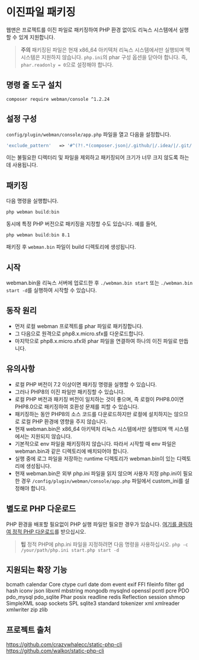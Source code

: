 # 이진파일 패키징

웹맨은 프로젝트를 이진 파일로 패키징하여 PHP 환경 없이도 리눅스 시스템에서 실행할 수 있게 지원합니다.

> **주의**
> 패키징된 파일은 현재 x86_64 아키텍처 리눅스 시스템에서만 실행되며 맥 시스템은 지원하지 않습니다.
> `php.ini`의 phar 구성 옵션을 닫아야 합니다. 즉, `phar.readonly = 0`으로 설정해야 합니다.

## 명령 줄 도구 설치
`composer require webman/console ^1.2.24`

## 설정 구성
`config/plugin/webman/console/app.php` 파일을 열고 다음을 설정합니다.
```php
'exclude_pattern'   => '#^(?!.*(composer.json|/.github/|/.idea/|/.git/|/.setting/|/runtime/|/vendor-bin/|/build/|vendor/webman/admin))(.*)$#'
```
이는 불필요한 디렉터리 및 파일을 제외하고 패키징되어 크기가 너무 크지 않도록 하는 데 사용됩니다.

## 패키징
다음 명령을 실행합니다.
```
php webman build:bin
```
동시에 특정 PHP 버전으로 패키징을 지정할 수도 있습니다. 예를 들어,
```
php webman build:bin 8.1
```

패키징 후 `webman.bin` 파일이 build 디렉토리에 생성됩니다.

## 시작
webman.bin을 리눅스 서버에 업로드한 후 `./webman.bin start` 또는 `./webman.bin start -d`를 실행하여 시작할 수 있습니다.

## 동작 원리
* 먼저 로컬 webman 프로젝트를 phar 파일로 패키징합니다.
* 그 다음으로 원격으로 php8.x.micro.sfx를 다운로드합니다.
* 마지막으로 php8.x.micro.sfx와 phar 파일을 연결하여 하나의 이진 파일로 만듭니다.

## 유의사항
* 로컬 PHP 버전이 7.2 이상이면 패키징 명령을 실행할 수 있습니다.
* 그러나 PHP8의 이진 파일만 패키징할 수 있습니다.
* 로컬 PHP 버전과 패키징 버전이 일치하는 것이 좋으며, 즉 로컬이 PHP8.0이면 PHP8.0으로 패키징하여 호환성 문제를 피할 수 있습니다.
* 패키징하는 동안 PHP8의 소스 코드를 다운로드하지만 로컬에 설치하지는 않으므로 로컬 PHP 환경에 영향을 주지 않습니다.
* 현재 webman.bin은 x86_64 아키텍처 리눅스 시스템에서만 실행되며 맥 시스템에서는 지원되지 않습니다.
* 기본적으로 env 파일을 패키징하지 않습니다. 따라서 시작할 때 env 파일은 webman.bin과 같은 디렉토리에 배치되어야 합니다.
* 실행 중에 로그 파일을 저장하는 runtime 디렉토리가 webman.bin이 있는 디렉토리에 생성됩니다.
* 현재 webman.bin은 외부 php.ini 파일을 읽지 않으며 사용자 지정 php.ini이 필요한 경우 `/config/plugin/webman/console/app.php` 파일에서 custom_ini를 설정해야 합니다.

## 별도로 PHP 다운로드
PHP 환경을 배포할 필요없이 PHP 실행 파일만 필요한 경우가 있습니다. [여기를 클릭하여 정적 PHP 다운로드](https://www.workerman.net/download)를 받으십시오.

> **팁**
> 정적 PHP에 php.ini 파일을 지정하려면 다음 명령을 사용하십시오. `php -c /your/path/php.ini start.php start -d`

## 지원되는 확장 기능
bcmath
calendar
Core
ctype
curl
date
dom
event
exif
FFI
fileinfo
filter
gd
hash
iconv
json
libxml
mbstring
mongodb
mysqlnd
openssl
pcntl
pcre
PDO
pdo_mysql
pdo_sqlite
Phar
posix
readline
redis
Reflection
session
shmop
SimpleXML
soap
sockets
SPL
sqlite3
standard
tokenizer
xml
xmlreader
xmlwriter
zip
zlib

## 프로젝트 출처

https://github.com/crazywhalecc/static-php-cli
https://github.com/walkor/static-php-cli
